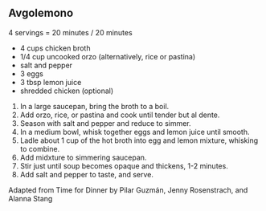 ## Avgolemono

4 servings = 20 minutes / 20 minutes

* 4 cups chicken broth
* 1/4 cup uncooked orzo (alternatively, rice or pastina)
* salt and pepper
* 3 eggs
* 3 tbsp lemon juice
* shredded chicken (optional)

1. In a large saucepan, bring the broth to a boil.
2. Add orzo, rice, or pastina and cook until tender but al dente.
3. Season with salt and pepper and reduce to simmer.
4. In a medium bowl, whisk together eggs and lemon juice until smooth.
5. Ladle about 1 cup of the hot broth into egg and lemon mixture, whisking to combine.
6. Add midxture to simmering saucepan.
7. Stir just until soup becomes opaque and thickens, 1-2 minutes.
8. Add salt and pepper to taste, and serve.

Adapted from Time for Dinner by Pilar Guzmán, Jenny Rosenstrach, and Alanna Stang
